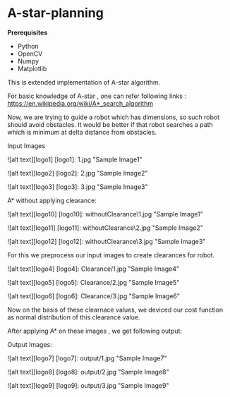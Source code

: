 # A-star-planning

<b> Prerequisites</b>
- Python
- OpenCV
- Numpy
- Matplotlib

This is extended implementation of A-star algorithm.

For basic knowledge of A-star , one can refer following links : https://en.wikipedia.org/wiki/A*_search_algorithm

Now,  we are trying to guide a robot which has dimensions, so such robot should avoid obstacles. It would be better if that robot searches a path which is minimum at delta distance from obstacles.

Input Images

![alt text][logo1]
[logo1]: 1.jpg "Sample Image1"

![alt text][logo2]
[logo2]: 2.jpg "Sample Image2"

![alt text][logo3]
[logo3]: 3.jpg "Sample Image3"

A* without applying clearance:

![alt text][logo10]
[logo10]: withoutClearance\1.jpg "Sample Image1"

![alt text][logo11]
[logo11]: withoutClearance\2.jpg "Sample Image2"

![alt text][logo12]
[logo12]: withoutClearance\3.jpg "Sample Image3"


For this we preprocess our input images to create clearances for robot.

![alt text][logo4]
[logo4]: Clearance/1.jpg "Sample Image4"

![alt text][logo5]
[logo5]: Clearance/2.jpg "Sample Image5"

![alt text][logo6]
[logo6]: Clearance/3.jpg "Sample Image6"

Now on the basis of these clearnace values, we deviced our cost function as normal distribution of this clearance value.

After applying A* on these images , we get following output:

Output Images:

![alt text][logo7]
[logo7]: output/1.jpg "Sample Image7"

![alt text][logo8]
[logo8]: output/2.jpg "Sample Image8"

![alt text][logo9]
[logo9]: output/3.jpg "Sample Image9"

